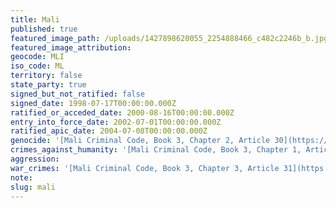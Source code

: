 ```yaml
---
title: Mali
published: true
featured_image_path: /uploads/1427898620055_2254888466_c482c2246b_b.jpg
featured_image_attribution:
geocode: MLI
iso_code: ML
territory: false
state_party: true
signed_but_not_ratified: false
signed_date: 1998-07-17T00:00:00.000Z
ratified_or_acceded_date: 2000-08-16T00:00:00.000Z
entry_into_force_date: 2002-07-01T00:00:00.000Z
ratified_apic_date: 2004-07-08T00:00:00.000Z
genocide: '[Mali Criminal Code, Book 3, Chapter 2, Article 30](https://iccdb.hrlc.net/data/doc/319/)'
crimes_against_humanity: '[Mali Criminal Code, Book 3, Chapter 1, Article 29](https://iccdb.hrlc.net/data/doc/319/)'
aggression:
war_crimes: '[Mali Criminal Code, Book 3, Chapter 3, Article 31](https://iccdb.hrlc.net/data/doc/319/)'
note:
slug: mali
---
```



